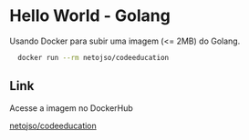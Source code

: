# Hello World - Golang

Usando Docker para subir uma imagem (<= 2MB) do Golang.

```bash
  docker run --rm netojso/codeeducation
```

## Link

Acesse a imagem no DockerHub

[netojso/codeeducation](https://hub.docker.com/repository/docker/netojso/codeeducation)
